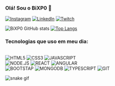 ### Olá! Sou o BiXP0 🐉

[![Instagram](https://img.shields.io/badge/Instagram-E4405F?style=for-the-badge&logo=instagram&logoColor=white)](https://instagram.com/bixpo_bixpo?igshid=ZDc4ODBmNjlmNQ==)
[![LinkedIn](https://img.shields.io/badge/LinkedIn-0077B5?style=for-the-badge&logo=linkedin&logoColor=white)](https://www.linkedin.com/in/gabriel-bispo-684b86238/)
[![Twitch](https://img.shields.io/badge/Twitch-9146FF?style=for-the-badge&logo=twitch&logoColor=white)](https://www.twitch.tv/bixpo_bixpo)


![BiXP0 GitHub stats](https://github-readme-stats.vercel.app/api?username=Bixpo&show_icons=true&theme=cobalt)
[![Top Langs](https://github-readme-stats.vercel.app/api/top-langs/?username=Bixpo&hide=javascript,html)](https://github.com/Bixpo/github-readme-stats)

### Tecnologias que uso em meu dia:
<div style="display: inline_block"><br/>
  <img aling="center" alt="HTML5" src="https://img.shields.io/badge/HTML5-E34F26?style=for-the-badge&logo=html5&logoColor=white" />
  <img aling="center" alt="CSS3" src="https://img.shields.io/badge/CSS3-1572B6?style=for-the-badge&logo=css3&logoColor=white" />
  <img aling="center" alt="JAVASCRIPT" src="https://img.shields.io/badge/JavaScript-323330?style=for-the-badge&logo=javascript&logoColor=F7DF1E" /><br/>
  <img aling="center" alt="NODE.JS" src="https://img.shields.io/badge/Node.js-43853D?style=for-the-badge&logo=node.js&logoColor=white" />
  <img aling="center" alt="REACT" src="https://img.shields.io/badge/React-20232A?style=for-the-badge&logo=react&logoColor=61DAFB" />
  <img aling="center" alt="ANGULAR" src="https://img.shields.io/badge/Angular-DD0031?style=for-the-badge&logo=angular&logoColor=white" /><br/>
  <img aling="center" alt="BOOTSTAP" src="https://img.shields.io/badge/Bootstrap-563D7C?style=for-the-badge&logo=bootstrap&logoColor=white" />
  <img aling="center" alt="MONGODB" src="https://img.shields.io/badge/MongoDB-4EA94B?style=for-the-badge&logo=mongodb&logoColor=white" />
  <img aling="center" alt="TYPESCRIPT" src="https://img.shields.io/badge/TypeScript-007ACC?style=for-the-badge&logo=typescript&logoColor=white" />
  <img aling="center" alt="GIT" src="https://img.shields.io/badge/GIT-E44C30?style=for-the-badge&logo=git&logoColor=white" />
</div>

![snake gif](https://github.com/Bixpo/Bixpo/blob/output/github-contribution-grid-snake.svg)
